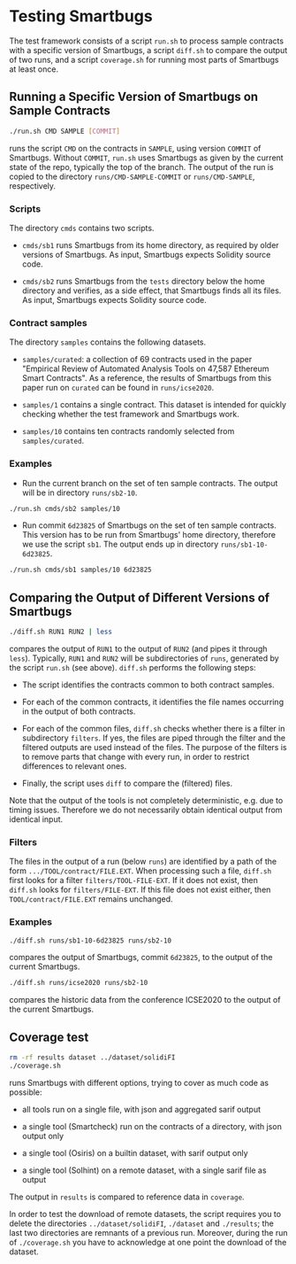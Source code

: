 # Testing Smartbugs

The test framework consists of a script `run.sh` to process sample contracts
with a specific version of Smartbugs, a script `diff.sh` to compare the output
of two runs, and a script `coverage.sh` for running most parts of Smartbugs at
least once.

## Running a Specific Version of Smartbugs on Sample Contracts

```bash
./run.sh CMD SAMPLE [COMMIT]
```
runs the script `CMD` on the contracts in `SAMPLE`, using version `COMMIT` of Smartbugs.
Without `COMMIT`, `run.sh` uses Smartbugs as given by the current state of the repo, typically the top of the branch.
The output of the run is copied to the directory `runs/CMD-SAMPLE-COMMIT` or `runs/CMD-SAMPLE`, respectively.

### Scripts

The directory `cmds` contains two scripts.

- `cmds/sb1` runs Smartbugs from its home directory, as required by older versions of Smartbugs. As input, Smartbugs expects Solidity source code.

- `cmds/sb2` runs Smartbugs from the `tests` directory below the home directory and verifies, as a side effect, that Smartbugs finds all its files.
  As input, Smartbugs expects Solidity source code.

### Contract samples

The directory `samples` contains the following datasets.

- `samples/curated`: a collection of 69 contracts used in the paper "Empirical Review of Automated Analysis Tools on 47,587 Ethereum Smart Contracts".
  As a reference, the results of Smartbugs from this paper run on `curated` can be found in `runs/icse2020`.

- `samples/1` contains a single contract. This dataset is intended for quickly checking whether the test framework and Smartbugs work.

- `samples/10` contains ten contracts randomly selected from `samples/curated`.

### Examples

- Run the current branch on the set of ten sample contracts. The output will be in directory `runs/sb2-10`.
```bash
./run.sh cmds/sb2 samples/10
```

- Run commit `6d23825` of Smartbugs on the set of ten sample contracts. This version has to be run from Smartbugs' home directory, therefore we use
  the script `sb1`. The output ends up in directory `runs/sb1-10-6d23825`.
```bash
./run.sh cmds/sb1 samples/10 6d23825
```

## Comparing the Output of Different Versions of Smartbugs

```bash
./diff.sh RUN1 RUN2 | less
```
compares the output of `RUN1` to the output of `RUN2` (and pipes it through `less`). Typically, `RUN1` and `RUN2` will be subdirectories of `runs`, generated by the script `run.sh` (see above). `diff.sh` performs the following steps:

- The script identifies the contracts common to both contract samples.

- For each of the common contracts, it identifies the file names occurring in the output of both contracts.

- For each of the common files, `diff.sh` checks whether there is a filter in subdirectory `filters`.
  If yes, the files are piped through the filter and the filtered outputs are used instead of the files.
  The purpose of the filters is to remove parts that change with every run, in order to restrict differences to relevant ones.

- Finally, the script uses `diff` to compare the (filtered) files.

Note that the output of the tools is not completely deterministic, e.g. due to timing issues.
Therefore we do not necessarily obtain identical output from identical input.

### Filters

The files in the output of a run (below `runs`) are identified by a path of the form `.../TOOL/contract/FILE.EXT`.
When processing such a file, `diff.sh` first looks for a filter `filters/TOOL-FILE-EXT`.
If it does not exist, then `diff.sh` looks for `filters/FILE-EXT`.
If this file does not exist either, then `TOOL/contract/FILE.EXT` remains unchanged.

### Examples

```bash
./diff.sh runs/sb1-10-6d23825 runs/sb2-10
```
compares the output of Smartbugs, commit `6d23825`, to the output of the current Smartbugs.

```bash
./diff.sh runs/icse2020 runs/sb2-10
```
compares the historic data from the conference ICSE2020 to the output of the current Smartbugs.

## Coverage test

```bash
rm -rf results dataset ../dataset/solidiFI
./coverage.sh
```
runs Smartbugs with different options, trying to cover as much code as possible:

- all tools run on a single file, with json and aggregated sarif output

- a single tool (Smartcheck) run on the contracts of a directory, with json output only

- a single tool (Osiris) on a builtin dataset, with sarif output only

- a single tool (Solhint) on a remote dataset, with a single sarif file as output

The output in `results` is compared to reference data in `coverage`.

In order to test the download of remote datasets, the script requires you to delete the directories `../dataset/solidiFI`, `./dataset` and `./results`; the last two directories are remnants of a previous run.
Moreover, during the run of `./coverage.sh` you have to acknowledge at one point the download of the dataset.


